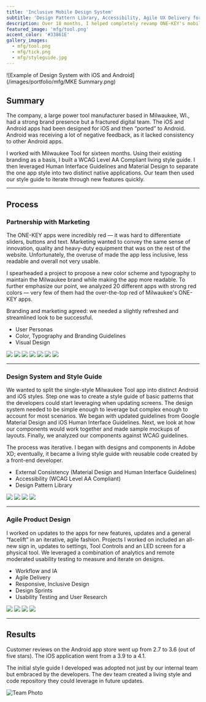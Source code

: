 ```yaml
---
title: 'Inclusive Mobile Design System'
subtitle: 'Design Pattern Library, Accessibility, Agile UX Delivery for Milwaukee Tool'
description: Over 18 months, I helped completely revamp ONE-KEY's mobile platform, including creating a design pattern system, designing mockups, and conducting usability testing.
featured_image: 'mfg/tool.png'
accent_color: '#33861E'
gallery_images:
  - mfg/tool.png
  - mfg/tick.png
  - mfg/styleguide.jpg
---
```


![Example of Design System with iOS and Android](/images/portfolio/mfg/MKE Summary.png)

## Summary

The company, a large power tool manufacturer based in Milwaukee, WI., had a strong brand presence but a fractured digital team. The iOS and Android apps had been designed for iOS and then “ported” to Android. Android was receiving a lot of negative feedback, as it lacked consistency to other Android apps. 

I worked with Milwaukee Tool for sixteen months. Using their existing branding as a basis, I built a WCAG Level AA Compliant living style guide. I then leveraged Human Interface Guidelines and Material Design to separate the one app style into two distinct native applications. Our team then used our style guide to iterate through new features quickly.

---

## Process

### Partnership with Marketing
The ONE-KEY apps were incredibly red — it was hard to differentiate sliders, buttons and text. Marketing wanted to convey the same sense of innovation, quality and heavy-duty equipment that was on the rest of the website. Unfortunately, the overuse of made the app less inclusive, less readable and overall not very usable. 

I spearheaded a project to propose a new color scheme and typography to maintain the Milwaukee brand while making the app more readable. To further emphasize our point, we analyzed 20 different apps with strong red colors — very few of them had the over-the-top red of Milwaukee's ONE-KEY apps.

Branding and marketing agreed: we needed a slightly refreshed and streamlined look to be successful.

* User Personas 
* Color, Typography and Branding Guidelines
* Visual Design


<div class="gallery half-gal" data-columns="1">
	<img src="/images/portfolio/mfg/Slide1.png">
    <img src="/images/portfolio/mfg/Slide2.png">
    <img src="/images/portfolio/mfg/Slide3.png">
    <img src="/images/portfolio/mfg/Slide4.png">
    <img src="/images/portfolio/mfg/Slide5.png">
    <img src="/images/portfolio/mfg/Slide6.png">    
    <img src="/images/portfolio/mfg/Slide7.png">
</div>

---

### Design System and Style Guide
We wanted to split the single-style Milwaukee Tool app into distinct Android and iOS styles. Step one was to create a style guide of basic patterns that the developers could start leveraging when updating screens. The design system needed to be simple enough to leverage but complex enough to account for most scenarios. We began with updated guidelines from Google Material Design and iOS Human Interface Guidelines. Next, we look at how our components would work together and made sample mockups of layouts. Finally, we analyzed our components against WCAG guidelines.

The process was iterative. I began with designs and components in Adobe XD; eventually, it became a living style guide with reusable code created by a front-end developer. 

* External Consistency (Material Design and Human Interface Guidelines)
* Accessibility (WCAG Level AA Compliant)
* Design Pattern Library

<div class="gallery half-gal" data-columns="1">
    <img src="/images/portfolio/mfg/Bottom Bar.png">
    <img src="/images/portfolio/mfg/Tab Bar.png">
    <img src="/images/portfolio/mfg/Info.png">
    <img src="/images/portfolio/mfg/Color.png">
</div>

---

### Agile Product Design
I worked on updates to the apps for new features, updates and a general “facelift” in an iterative, agile fashion. Projects I worked on included an all-new sign in, updates to settings, Tool Controls and an LED screen for a physical tool. We leveraged a combination of analytics and remote moderated usability testing to measure and iterate on designs.

* Workflow and IA
* Agile Delivery
* Responsive, Inclusive Design
* Design Sprints
* Usability Testing and User Research

<div class="gallery half-gal" data-columns="1">
    <img src="/images/portfolio/mfg/tick.jpg">
    <img src="/images/portfolio/mfg/board.jpg">
    <img src="/images/portfolio/mfg/tool1.png">
    <img src="/images/portfolio/mfg/tool2.png">
</div>


--- 

## Results
Customer reviews on the Android app store went up from 2.7 to 3.6 (out of five stars). The iOS application went from a 3.9 to a 4.1.

The initial style guide I developed was adopted not just by our internal team but embraced by the developers. The dev team created a living style and code repository they could leverage in future updates.

![Team Photo](/images/portfolio/mfg/team.jpg)

